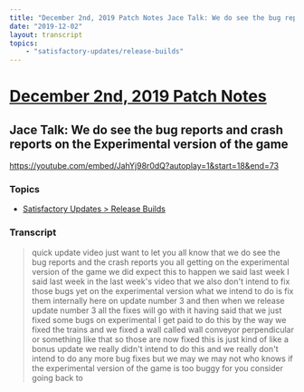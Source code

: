 ```yaml
---
title: "December 2nd, 2019 Patch Notes Jace Talk: We do see the bug reports and crash reports on the Experimental version of the game"
date: "2019-12-02"
layout: transcript
topics:
    - "satisfactory-updates/release-builds"
---
```

# [December 2nd, 2019 Patch Notes](../2019-12-02.md)
## Jace Talk: We do see the bug reports and crash reports on the Experimental version of the game
https://youtube.com/embed/JahYj98r0dQ?autoplay=1&start=18&end=73

### Topics
* [Satisfactory Updates > Release Builds](../topics/satisfactory-updates/release-builds.md)

### Transcript

> quick update video just want to let you all know that we do see the bug reports and the crash reports you all getting on the experimental version of the game we did expect this to happen we said last week I said last week in the last week's video that we also don't intend to fix those bugs yet on the experimental version what we intend to do is fix them internally here on update number 3 and then when we release update number 3 all the fixes will go with it having said that we just fixed some bugs on experimental I get paid to do this by the way we fixed the trains and we fixed a wall called wall conveyor perpendicular or something like that so those are now fixed this is just kind of like a bonus update we really didn't intend to do this and we really don't intend to do any more bug fixes but we may we may not who knows if the experimental version of the game is too buggy for you consider going back to
